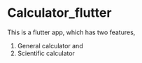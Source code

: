 # Calculator_flutter
This is a flutter app, which has two features, 
1. General calculator and
2. Scientific calculator
